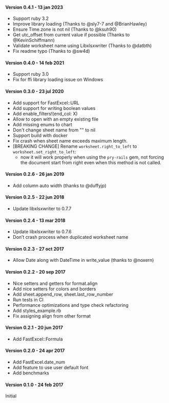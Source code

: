 #### Version 0.4.1 - 13 jan 2023

* Support ruby 3.2
* Improve library loading (Thanks to @sly7-7 and @BrianHawley)
* Ensure Time.zone is not nil (Thanks to @ksuh90)
* Get utc_offset from current value if possible (Thanks to @KevinSchiffmann)
* Validate worksheet name using Libxlsxwriter (Thanks to @datbth)
* Fix readme typo (Thanks to @sw4d)

#### Version 0.4.0 - 14 feb 2021

* Support ruby 3.0
* Fix for ffi library loading issue on Windows

#### Version 0.3.0 - 23 jul 2020

* Add support for FastExcel::URL
* Add support for writing boolean values
* Add enable_filters!(end_col: X)
* Allow to open with an empty existing file
* Add missing enums to chart
* Don't change sheet name from "" to nil
* Support build with docker
* Fix crash when sheet name exceeds maximum length.
* [BREAKING CHANGE] Rename `worksheet.right_to_left` to `worksheet.set_right_to_left`:
  - now it will work properly when using the `pry-rails` gem, not forcing the document start from right even when this method is not called.

#### Version 0.2.6 - 26 jan 2019

* Add column auto width (thanks to @duffyjp)

#### Version 0.2.5 - 22 jun 2018

* Update libxlsxwriter to 0.7.7

#### Version 0.2.4 - 13 mar 2018

* Update libxlsxwriter to 0.7.6
* Don’t crash process when duplicated worksheet name

#### Version 0.2.3 - 27 oct 2017

* Allow Date along with DateTime in write_value (thanks to @noxern)

#### Version 0.2.2 - 20 sep 2017

* Nice setters and getters for format.align
* Add nice setters for colors and borders
* Add sheet.append_row, sheet.last_row_number
* Run tests in CI
* Performance optimizations and type check refactoring
* Add styles_example.rb
* Fix assigning align from other format

#### Version 0.2.1 - 20 jun 2017

* Add FastExcel::Formula

#### Version 0.2.0 - 24 apr 2017

* Add FastExcel.date_num
* Add feature to use user default font
* Add benchmarks

#### Version 0.1.0 - 24 feb 2017

Initial
